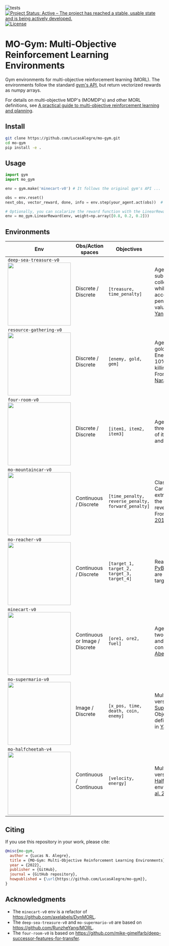 ![tests](https://github.com/LucasAlegre/mo-gym/workflows/Python%20tests/badge.svg)
[![Project Status: Active – The project has reached a stable, usable state and is being actively developed.](https://www.repostatus.org/badges/latest/active.svg)](https://www.repostatus.org/#active)
[![License](http://img.shields.io/badge/license-MIT-brightgreen.svg?style=flat)](https://github.com/LucasAlegre/mo-gym/blob/main/LICENSE)

# MO-Gym: Multi-Objective Reinforcement Learning Environments

Gym environments for multi-objective reinforcement learning (MORL). The environments follow the standard [gym's API](https://github.com/openai/gym), but return vectorized rewards as numpy arrays.

For details on multi-objective MDP's (MOMDP's) and other MORL definitions, see [A practical guide to multi-objective reinforcement learning and planning](https://link.springer.com/article/10.1007/s10458-022-09552-y).

## Install
```bash
git clone https://github.com/LucasAlegre/mo-gym.git
cd mo-gym
pip install -e .
```

## Usage

```python
import gym
import mo_gym

env = gym.make('minecart-v0') # It follows the original gym's API ...

obs = env.reset()
next_obs, vector_reward, done, info = env.step(your_agent.act(obs))  # but vector_reward is a numpy array!

# Optionally, you can scalarize the reward function with the LinearReward wrapper
env = mo_gym.LinearReward(env, weight=np.array([0.8, 0.2, 0.2]))
```

## Environments

| Env | Obs/Action spaces | Objectives | Description |
| --- | --- | --- | --- |
|  `deep-sea-treasure-v0` <br><img src="https://raw.githubusercontent.com/LucasAlegre/mo-gym/main/screenshots/dst.png" width="200px"> | Discrete / Discrete |  `[treasure, time_penalty]` | Agent is a submarine that must collect a treasure while taking into account a time penalty. Treasures values taken from [Yang et al. 2019](https://arxiv.org/pdf/1908.08342.pdf). |
|  `resource-gathering-v0` <br><img src="https://raw.githubusercontent.com/LucasAlegre/mo-gym/main/screenshots/resource-gathering.png" width="200px"> | Discrete / Discrete |  `[enemy, gold, gem]` | Agent must collect gold or gem. Enemies have a 10% chance of killing the agent. From [Barret & Narayanan 2008](https://dl.acm.org/doi/10.1145/1390156.1390162). |
|  `four-room-v0` <br><img src="https://raw.githubusercontent.com/LucasAlegre/mo-gym/main/screenshots/four-room.png" width="200px"> | Discrete / Discrete |  `[item1, item2, item3]` | Agent must collect three different types of items in the map and reach the goal.|
|  `mo-mountaincar-v0` <br><img src="https://raw.githubusercontent.com/LucasAlegre/mo-gym/main/screenshots/mo-mountaincar.png" width="200px"> | Continuous / Discrete |  `[time_penalty, reverse_penalty, forward_penalty]` | Classic Mountain Car env, but with extra penalties for the forward and reverse actions. From [Vamplew et al. 2011](https://www.researchgate.net/publication/220343783_Empirical_evaluation_methods_for_multiobjective_reinforcement_learning_algorithms). |
| `mo-reacher-v0` <br><img src="https://raw.githubusercontent.com/LucasAlegre/mo-gym/main/screenshots/reacher.png" width="200px">| Continuous / Discrete | `[target_1, target_2, target_3, target_4]` | Reacher robot from [PyBullet](https://github.com/benelot/pybullet-gym/blob/ec9e87459dd76d92fe3e59ee4417e5a665504f62/pybulletgym/envs/roboschool/robots/manipulators/reacher.py), but there are 4 different target positions. |
|  `minecart-v0` <br><img src="https://raw.githubusercontent.com/LucasAlegre/mo-gym/main/screenshots/minecart.png" width="200px"> | Continuous or Image / Discrete |  `[ore1, ore2, fuel]`  | Agent must collect two types of ores and minimize fuel consumption. From [Abels et al. 2019](https://arxiv.org/abs/1809.07803v2). |
|  `mo-supermario-v0` <br><img src="https://raw.githubusercontent.com/LucasAlegre/mo-gym/main/screenshots/mario.png" width="200px"> | Image / Discrete |  `[x_pos, time, death, coin, enemy]`  | Multi-objective version of [SuperMarioBrosEnv](https://github.com/Kautenja/gym-super-mario-bros). Objectives are defined similarly as in [Yang et al. 2019](https://arxiv.org/pdf/1908.08342.pdf). |
|  `mo-halfcheetah-v4` <br><img src="https://raw.githubusercontent.com/LucasAlegre/mo-gym/main/screenshots/cheetah.png" width="200px"> | Continuous / Continuous |  `[velocity, energy]`  | Multi-objective version of [HalfCheetah-v4](https://www.gymlibrary.ml/environments/mujoco/half_cheetah/) env. Similar to [Xu et al. 2020](https://github.com/mit-gfx/PGMORL). |

## Citing

If you use this repository in your work, please cite:

```bibtex
@misc{mo-gym,
  author = {Lucas N. Alegre},
  title = {MO-Gym: Multi-Objective Reinforcement Learning Environments},
  year = {2022},
  publisher = {GitHub},
  journal = {GitHub repository},
  howpublished = {\url{https://github.com/LucasAlegre/mo-gym}},
}
```

## Acknowledgments

* The `minecart-v0` env is a refactor of https://github.com/axelabels/DynMORL.
* The `deep-sea-treasure-v0` and `mo-supermario-v0` are based on https://github.com/RunzheYang/MORL.
* The `four-room-v0` is based on https://github.com/mike-gimelfarb/deep-successor-features-for-transfer.
